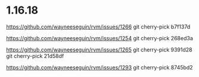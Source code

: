 # 1.16.18

https://github.com/wayneeseguin/rvm/issues/1266
git cherry-pick b7f137d

https://github.com/wayneeseguin/rvm/issues/1254
git cherry-pick 268ed3a

https://github.com/wayneeseguin/rvm/issues/1265
git cherry-pick 9391d28
git cherry-pick 21d58df

https://github.com/wayneeseguin/rvm/issues/1293
git cherry-pick 8745bd2
